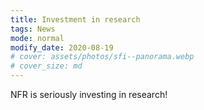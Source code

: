 ```yaml
---
title: Investment in research
tags: News
mode: normal
modify_date: 2020-08-19
# cover: assets/photos/sfi--panorama.webp
# cover_size: md
---
```


NFR is seriously investing in research!

